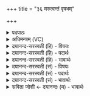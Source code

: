 +++
title = "३६ मरुत्वन्तं वृषभम्"

+++
<details><summary>पदपाठः</summary>

म॒रुत्व॑न्तम्। वृ॒ष॒भम्। वा॒वृ॒धा॒नम्। वा॒वृ॒धा॒नमिति॑ ववृधा॒नम्। अक॑वारि॒मित्यक॑वऽअरिम्। दि॒व्यम्। शा॒सम्। इन्द्र॑म्। वि॒श्वा॒साह॑म्। वि॒श्व॒सह॒मिति॑ विश्व॒ऽसह॑म्। अव॑से। नूत॑नाय। उ॒ग्रम्। स॒हो॒दामिति॑ सहः॒ऽदाम्। इ॒ह। तम्। हु॒वे॒म॒। उ॒प॒या॒मगृ॑हीत॒ इत्यु॑पया॒मऽगृ॑हीतः। अ॒सि॒। इन्द्रा॑य। त्वा॒। म॒रुत्व॑ते। ए॒षः। ते॒। योनिः॑। इन्द्रा॑य। त्वा॒। म॒रुत्व॑ते। उ॒प॒या॒मगृ॑हीत॒ इत्यु॑पया॒मऽगृ॑हीतः। अ॒सि॒। म॒रुता॑म् त्वा॒। ओज॑से। ३६।
</details>

<details><summary>अधिमन्त्रम् (VC)</summary>

- प्रजापतिर्देवता
- विश्वामित्र ऋषिः
- विराड् आर्षी त्रिष्टुप्, विराड् आर्ची पङ्क्तिः, साम्नी उष्णिक्
- धैवतः, ऋषभः
</details>

<details><summary>दयानन्द-सरस्वती (हि) - विषयः</summary>

फिर भी राजा और प्रजा को क्या करना चाहिये, यह उपदेश अगले मन्त्र में किया है ॥
</details>

<details><summary>दयानन्द-सरस्वती (हि) - पदार्थः</summary>

पदार्थान्वयभाषाः -  (कवयः) पूर्वोक्त हम विद्वान् लोग (नूतनाय) नवीन-नवीन (अवसे) रक्षा आदि गुणों के लिये (मरुत्वन्तम्) प्रशंसनीय प्रजायुक्त (वृषभम्) सब से उत्तम (वावृधानम्) अत्यन्त शुभगुण और कर्मों में उन्नति को प्राप्त (अकवारिम्) समस्त धर्मविरोधी दुष्टों का निवारण करनेवाले (दिव्यम्) शुद्ध (विश्वासाहम्) सर्व सहनशील (उग्रम्) प्रचण्ड पराक्रमयुक्त (सहोदाम्) सहायता (शासम्) और सब को शिक्षा देनेवाले (तम्) उस पूर्वोक्त (इन्द्रम्) परमैश्वर्य्ययुक्त सभापति को निम्नलिखित प्रकार से (हुवेम) स्वीकार करें। हे मुख्य सभासद् राजन् ! तू जिस कारण (उपयामगृहीतः) समस्त बड़े-बड़े और छोटे-छोटे नियमों की सामग्री से सहित (असि) है, इससे (त्वा) तुझ को (मरुत्वते) प्रशंसनीय प्रजायुक्त (इन्द्राय) परमैश्वर्यवान् सभापति होने के लिये स्वीकार करते हैं, (एषः) यह सभा में न्याय करने का काम (ते) तेरा (योनिः) घर के तुल्य है, इससे (त्वा) तुझे (मरुत्वते) उत्तम प्रजा से युक्त (इन्द्राय) अत्यन्त ऐश्वर्य्य के पालन और वृद्धि होने के लिये स्वीकार करते हैं और जिस कारण तू (उपयामगृहीतः) उक्त सब नियम और उपनियमों से संयुक्त (असि) है, इससे (मरुताम्) प्रजाजनों का (ओजसे) बल बढ़ाने के लिये (त्वा) तुझे ग्रहण करते हैं ॥३६॥
</details>

<details><summary>दयानन्द-सरस्वती (हि) - भावार्थः</summary>

भावार्थभाषाः -  इस मन्त्र में पिछले मन्त्र से (कवयः) इस पद की अनुवृत्ति आती है। प्रजाजनों को योग्य है कि जो सर्वोत्तम, समस्त विद्याओं में निपुण, सकल शुभगुणयुक्त विद्वान् शूरवीर हो, उसको सभा के मुख्य काम में स्थापन करें और वह सभा के सब कामों में स्थापित किया हुआ सभापति सत्य, न्याययुक्त धर्म्म कार्य्य से प्रजा के उत्साह की उन्नति करे ॥३६॥
</details>

<details><summary>दयानन्द-सरस्वती (सं) - विषयः</summary>

पुनः राजप्रजाकृत्यमाह ॥
</details>

<details><summary>दयानन्द-सरस्वती (सं) - पदार्थः</summary>

पदार्थान्वयभाषाः -  कवयो वयं नूतनायावसे मरुत्वन्तं वृषभं वावृधानमकवारिं दिव्यं विश्वासाहमुग्रं सहोदां शासं तं पूर्वोक्तमिन्द्रं हुवेम। हे मुख्यसभासद् ! यतस्त्वमुपयामगृहीतोऽसि तस्मात् त्वा त्वां मरुत्वत इन्द्राय यतस्ते तवैष योनिरस्त्यतस्त्वा मरुत्वत इन्द्राय यतस्त्वमुपयामगृहीतोऽसि तस्मान्मरुतामोजसे बलाय च त्वा त्वां हुवेम ॥३६॥
</details>

<details><summary>दयानन्द-सरस्वती (सं) - भावार्थः</summary>

भावार्थभाषाः -  अत्र पूर्वस्मान्मन्त्रात् (कवयः) इत्येतत्पदमनुवर्तते। प्रजाजनानां योग्यतास्ति, यः सर्वोत्तमः सकलगुणयुक्तो विपश्चिच्छूरवीरो भवेत् तं सभाया मुख्यकर्मणि संस्थापयेयुः, स सभायां नियुक्तः सत्यन्यायधर्म-युक्तराज्यकर्मणा प्रजाबलं वर्द्धयेत् ॥३६॥
</details>

<details><summary>सविता जोशी ← दयानन्दः (म) - भावार्थः</summary>

भावार्थभाषाः -  या मंत्रात पूर्वीच्या मंत्रातील (कवयः) या पदाची अनुवृत्ती होते. जो सर्वोत्तम व सर्व विद्येमध्ये निपुण आणि सर्व चांगल्या गुणांनी संपन्न, विद्वान, शूरवीर असेल त्याला सभेच्या मुख्यस्थानी नियुक्त करावे व अशा राजाने सत्य व न्याययुक्त धर्मकार्यात प्रजेचा उत्साह वाढवावा.
</details>